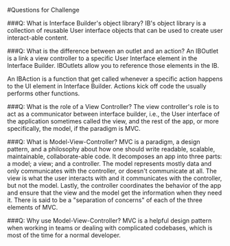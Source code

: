 #Questions for Challenge

###Q: What is Interface Builder's object library?
IB's object library is a collection of reusable User interface objects that
can be used to create user interact-able content.

###Q: What is the difference between an outlet and an action?
An IBOutlet is a link a view controller to a specific User Interface element
in the Interface Builder. IBOutlets allow you to reference those elements
in the IB.

An IBAction is a function that get called whenever a specific action happens to
the UI element in Interface Builder. Actions kick off code the usually performs
other functions.

###Q: What is the role of a View Controller?
The view controller's role is to act as a communicator between interface
builder, i.e., the User interface of the application sometimes called the view,
and the rest of the app, or more specifically, the model, if the paradigm is
MVC.

###Q: What is Model-View-Controller?
MVC is a paradigm, a design pattern, and a philosophy about how one should
write readable, scalable, maintainable, collaborate-able code. It decomposes
an app into three parts: a model; a view; and a controller. The model represents
mostly data and only communicates with the controller, or doesn't communicate at
all. The view is what the user interacts with and it communicates with
the controller, but not the model. Lastly, the controller coordinates the
behavior of the app and ensure that the view and the model get the information
when they need it. There is said to be a "separation of concerns" of each of
the three elements of MVC.

###Q: Why use Model-View-Controller?
MVC is a helpful design pattern when working in teams or dealing with
complicated codebases, which is most of the time for a normal developer.
